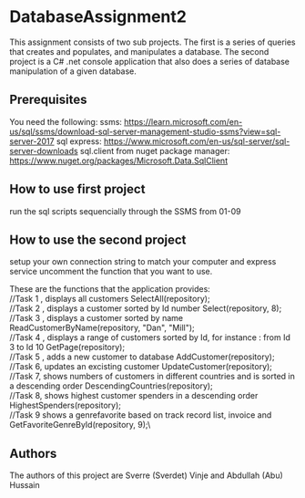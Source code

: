 # DatabaseAssignment2
This assignment consists of two sub projects. The first is a series of queries that creates and populates, and manipulates a database. The second project is a C# .net console application that also does a series of database manipulation of a given database.

## Prerequisites
You need the following:
ssms: https://learn.microsoft.com/en-us/sql/ssms/download-sql-server-management-studio-ssms?view=sql-server-2017
sql express: https://www.microsoft.com/en-us/sql-server/sql-server-downloads
sql.client from nuget package manager: https://www.nuget.org/packages/Microsoft.Data.SqlClient

## How to use first project
run the sql scripts sequencially through the SSMS from 01-09

## How to use the second project
setup your own connection string to match your computer and express service
uncomment the function that you want to use.

These are the functions that the application provides:\
            //Task 1 , displays all customers
            SelectAll(repository);\
            //Task 2 , displays a customer sorted by Id number
            Select(repository, 8);\
            //Task 3 , displays a customer sorted by name
            ReadCustomerByName(repository, "Dan", "Mill");\
            //Task 4 , displays a range of customers sorted by Id, for instance : from Id 3 to Id 10
            GetPage(repository);\
            //Task 5 , adds a new customer to database
            AddCustomer(repository);\
            //Task 6, updates an excisting customer
            UpdateCustomer(repository);\
            //Task 7, shows numbers of customers in different countries and is sorted in a descending order
            DescendingCountries(repository);\
            //Task 8, shows highest customer spenders in a descending order 
            HighestSpenders(repository);\
            //Task 9 shows a genrefavorite based on track record list, invoice and 
            GetFavoriteGenreById(repository, 9);\
## Authors
The authors of this project are Sverre (Sverdet) Vinje and Abdullah (Abu) Hussain
